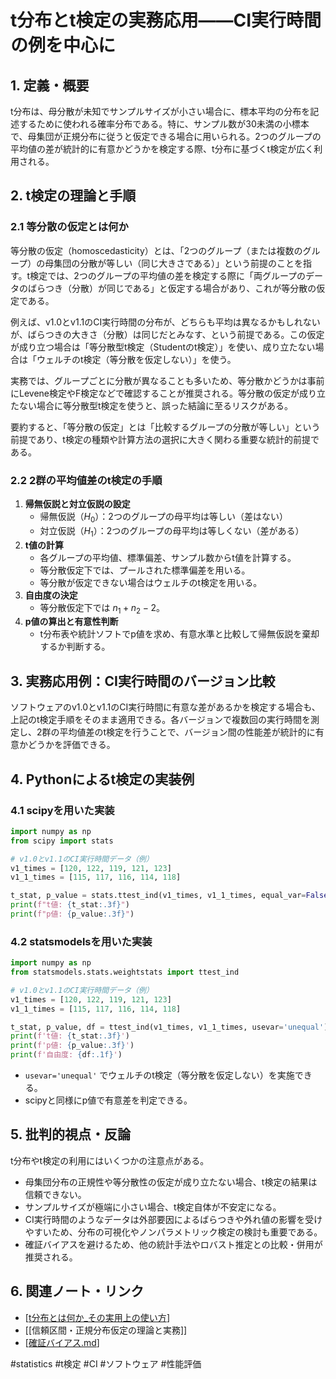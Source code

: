 # t分布とt検定の実務応用――CI実行時間の例を中心に

## 1. 定義・概要

t分布は、母分散が未知でサンプルサイズが小さい場合に、標本平均の分布を記述するために使われる確率分布である。特に、サンプル数が30未満の小標本で、母集団が正規分布に従うと仮定できる場合に用いられる。2つのグループの平均値の差が統計的に有意かどうかを検定する際、t分布に基づくt検定が広く利用される。

## 2. t検定の理論と手順

### 2.1 等分散の仮定とは何か

等分散の仮定（homoscedasticity）とは、「2つのグループ（または複数のグループ）の母集団の分散が等しい（同じ大きさである）」という前提のことを指す。t検定では、2つのグループの平均値の差を検定する際に「両グループのデータのばらつき（分散）が同じである」と仮定する場合があり、これが等分散の仮定である。

例えば、v1.0とv1.1のCI実行時間の分布が、どちらも平均は異なるかもしれないが、ばらつきの大きさ（分散）は同じだとみなす、という前提である。この仮定が成り立つ場合は「等分散型t検定（Studentのt検定）」を使い、成り立たない場合は「ウェルチのt検定（等分散を仮定しない）」を使う。

実務では、グループごとに分散が異なることも多いため、等分散かどうかは事前にLevene検定やF検定などで確認することが推奨される。等分散の仮定が成り立たない場合に等分散型t検定を使うと、誤った結論に至るリスクがある。

要約すると、「等分散の仮定」とは「比較するグループの分散が等しい」という前提であり、t検定の種類や計算方法の選択に大きく関わる重要な統計的前提である。

### 2.2 2群の平均値差のt検定の手順

1. **帰無仮説と対立仮説の設定**
   - 帰無仮説（$H_0$）：2つのグループの母平均は等しい（差はない）
   - 対立仮説（$H_1$）：2つのグループの母平均は等しくない（差がある）
2. **t値の計算**
   - 各グループの平均値、標準偏差、サンプル数からt値を計算する。
   - 等分散仮定下では、プールされた標準偏差を用いる。
   - 等分散が仮定できない場合はウェルチのt検定を用いる。
3. **自由度の決定**
   - 等分散仮定下では $n_1 + n_2 - 2$。
4. **p値の算出と有意性判断**
   - t分布表や統計ソフトでp値を求め、有意水準と比較して帰無仮説を棄却するか判断する。

## 3. 実務応用例：CI実行時間のバージョン比較

ソフトウェアのv1.0とv1.1のCI実行時間に有意な差があるかを検定する場合も、上記のt検定手順をそのまま適用できる。各バージョンで複数回の実行時間を測定し、2群の平均値差のt検定を行うことで、バージョン間の性能差が統計的に有意かどうかを評価できる。

## 4. Pythonによるt検定の実装例

### 4.1 scipyを用いた実装

```python
import numpy as np
from scipy import stats

# v1.0とv1.1のCI実行時間データ（例）
v1_times = [120, 122, 119, 121, 123]
v1_1_times = [115, 117, 116, 114, 118]

t_stat, p_value = stats.ttest_ind(v1_times, v1_1_times, equal_var=False)
print(f"t値: {t_stat:.3f}")
print(f"p値: {p_value:.3f}")
```

### 4.2 statsmodelsを用いた実装

```python
import numpy as np
from statsmodels.stats.weightstats import ttest_ind

# v1.0とv1.1のCI実行時間データ（例）
v1_times = [120, 122, 119, 121, 123]
v1_1_times = [115, 117, 116, 114, 118]

t_stat, p_value, df = ttest_ind(v1_times, v1_1_times, usevar='unequal')
print(f't値: {t_stat:.3f}')
print(f'p値: {p_value:.3f}')
print(f'自由度: {df:.1f}')
```

- `usevar='unequal'` でウェルチのt検定（等分散を仮定しない）を実施できる。
- scipyと同様にp値で有意差を判定できる。

## 5. 批判的視点・反論

t分布やt検定の利用にはいくつかの注意点がある。
- 母集団分布の正規性や等分散性の仮定が成り立たない場合、t検定の結果は信頼できない。
- サンプルサイズが極端に小さい場合、t検定自体が不安定になる。
- CI実行時間のようなデータは外部要因によるばらつきや外れ値の影響を受けやすいため、分布の可視化やノンパラメトリック検定の検討も重要である。
- 確証バイアスを避けるため、他の統計手法やロバスト推定との比較・併用が推奨される。

## 6. 関連ノート・リンク
- [[t分布とは何か_その実用上の使い方]]
- [[信頼区間・正規分布仮定の理論と実務]]
- [[確証バイアス.md]]

#statistics #t検定 #CI #ソフトウェア #性能評価


[//begin]: # "Autogenerated link references for markdown compatibility"
[t分布とは何か_その実用上の使い方]: t%E5%88%86%E5%B8%83%E3%81%A8%E3%81%AF%E4%BD%95%E3%81%8B_%E3%81%9D%E3%81%AE%E5%AE%9F%E7%94%A8%E4%B8%8A%E3%81%AE%E4%BD%BF%E3%81%84%E6%96%B9.md "t分布とは何か、その実用上の使い方"
[確証バイアス.md]: ../%E7%A2%BA%E8%A8%BC%E3%83%90%E3%82%A4%E3%82%A2%E3%82%B9.md "確証バイアス"
[//end]: # "Autogenerated link references"
